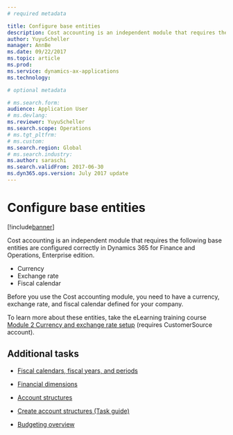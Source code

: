 ```yaml
---
# required metadata

title: Configure base entities
description: Cost accounting is an independent module that requires the currency, exchange rate, and fiscal calendar entities are configured correctly.
author: YuyuScheller
manager: AnnBe
ms.date: 09/22/2017
ms.topic: article
ms.prod: 
ms.service: dynamics-ax-applications
ms.technology: 

# optional metadata

# ms.search.form:  
audience: Application User
# ms.devlang: 
ms.reviewer: YuyuScheller
ms.search.scope: Operations
# ms.tgt_pltfrm: 
# ms.custom: 
ms.search.region: Global
# ms.search.industry: 
ms.author: saraschi
ms.search.validFrom: 2017-06-30 
ms.dyn365.ops.version: July 2017 update 
---
```


# Configure base entities 

[!include[banner](../includes/banner.md)]


Cost accounting is an independent module that requires the following base entities are configured correctly in Dynamics 365 for Finance and Operations, Enterprise edition.

-  Currency
-  Exchange rate
-  Fiscal calendar  

Before you use the Cost accounting module, you need to have a currency, exchange rate, and fiscal calendar defined for your company. 

To learn more about these entities, take the eLearning training course [Module 2 Currency and exchange rate setup](https://mbspartner.microsoft.com/AX/CourseModules/1215) (requires CustomerSource account).

## Additional tasks

-  [Fiscal calendars, fiscal years, and periods](../budgeting/fiscal-calendars-fiscal-years-periods.md)

-  [Financial dimensions](../general-ledger/financial-dimensions.md)

-  [Account structures](../general-ledger/Default-dimensions.md)

-  [Create account structures (Task guide)](../general-ledger/tasks/create-account-structures.md)

-  [Budgeting overview](../budgeting/basic-budgeting-overview-configuration.md)
